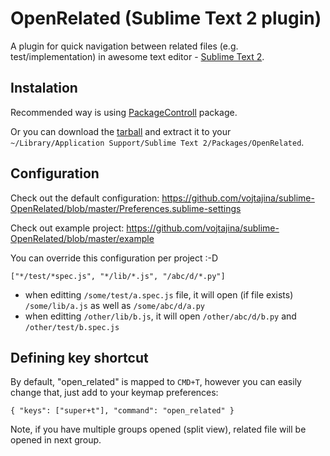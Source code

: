 # OpenRelated (Sublime Text 2 plugin)

A plugin for quick navigation between related files (e.g. test/implementation) in awesome text editor - [Sublime Text 2].

## Instalation
Recommended way is using [PackageControll] package.

Or you can download the [tarball] and extract it to your `~/Library/Application Support/Sublime Text 2/Packages/OpenRelated`.

## Configuration
Check out the default configuration: https://github.com/vojtajina/sublime-OpenRelated/blob/master/Preferences.sublime-settings

Check out example project: https://github.com/vojtajina/sublime-OpenRelated/blob/master/example

You can override this configuration per project :-D

````
["*/test/*spec.js", "*/lib/*.js", "/abc/d/*.py"]
````

- when editting `/some/test/a.spec.js` file, it will open (if file exists) `/some/lib/a.js` as well as `/some/abc/d/a.py`
- when editting `/other/lib/b.js`, it will open `/other/abc/d/b.py` and `/other/test/b.spec.js`

## Defining key shortcut
By default, "open_related" is mapped to `CMD+T`, however you can easily change that, just add to your keymap preferences:

````
{ "keys": ["super+t"], "command": "open_related" }
````

Note, if you have multiple groups opened (split view), related file will be opened in next group.


[Sublime Text 2]: http://www.sublimetext.com/
[PackageControll]: http://wbond.net/sublime_packages/package_control/installation
[tarball]: https://github.com/vojtajina/sublime-OpenRelated/tarball/master